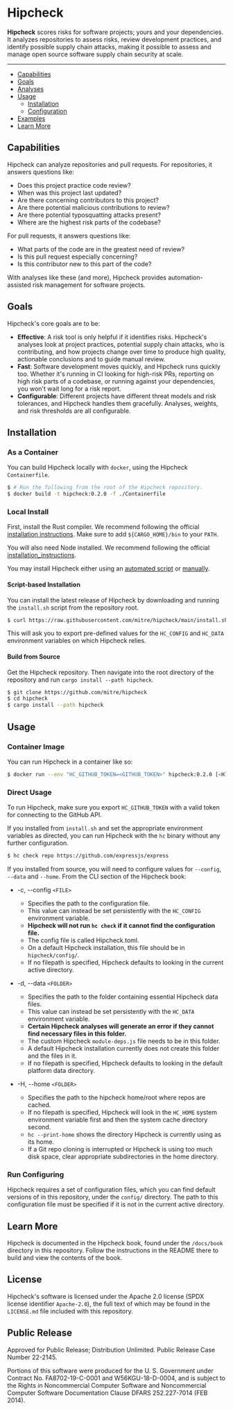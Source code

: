 # Hipcheck

__Hipcheck__ scores risks for software projects; yours and your dependencies.
It analyzes repositories to assess risks, review development practices,
and identify possible supply chain attacks, making it possible to assess
and manage open source software supply chain security at scale.

---


* [Capabilities](#capabilities)
* [Goals](#goals)
* [Analyses](#analyses)
* [Usage](#usage)
  * [Installation](#installation)
  * [Configuration](#configuration)
* [Examples](#examples)
* [Learn More](#learn-more)

## Capabilities

Hipcheck can analyze repositories and pull requests. For repositories,
it answers questions like:

* Does this project practice code review?
* When was this project last updated?
* Are there concerning contributors to this project?
* Are there potential malicious contributions to review?
* Are there potential typosquatting attacks present?
* Where are the highest risk parts of the codebase?

For pull requests, it answers questions like:

* What parts of the code are in the greatest need of review?
* Is this pull request especially concerning?
* Is this contributor new to this part of the code?

With analyses like these (and more), Hipcheck provides automation-assisted
risk management for software projects.

## Goals

Hipcheck's core goals are to be:

* __Effective__: A risk tool is only helpful if it identifies risks. Hipcheck's
  analyses look at project practices, potential supply chain attacks, who is
  contributing, and how projects change over time to produce high quality,
  actionable conclusions and to guide manual review.
* __Fast__: Software development moves quickly, and Hipcheck runs quickly too.
  Whether it's running in CI looking for high-risk PRs, reporting on
  high risk parts of a codebase, or running against your dependencies,
  you won't wait long for a risk report.
* __Configurable__: Different projects have different threat models and risk
  tolerances, and Hipcheck handles them gracefully. Analyses, weights, and
  risk thresholds are all configurable.

## Installation

### As a Container

You can build Hipcheck locally with `docker`, using the
Hipcheck `Containerfile`.

```sh
$ # Run the following from the root of the Hipcheck repository.
$ docker build -t hipcheck:0.2.0 -f ./Containerfile
```

### Local Install

First, install the Rust compiler. We recommend following the official
[installation instructions][install_rust]. Make sure to add
`${CARGO_HOME}/bin` to your `PATH`.

You will also need Node installed. We recommend following the official
[installation_instructions][install_node].

You may install Hipcheck either using an [automated script](#script-based-installation)
or [manually](#build-from-source).

#### Script-based Installation

You can install the latest release of Hipcheck by downloading and running the
`install.sh` script from the repository root.

```sh
$ curl https://raw.githubusercontent.com/mitre/hipcheck/main/install.sh | bash
```

This will ask you to export pre-defined values for the `HC_CONFIG` and `HC_DATA`
environment variables on which Hipcheck relies.

#### Build from Source

Get the Hipcheck repository. Then navigate into the root directory of
the repository and run `cargo install --path hipcheck`.

```sh
$ git clone https://github.com/mitre/hipcheck
$ cd hipcheck
$ cargo install --path hipcheck
```

## Usage

### Container Image

You can run Hipcheck in a container like so:

```sh
$ docker run --env "HC_GITHUB_TOKEN=<GITHUB_TOKEN>" hipcheck:0.2.0 [<HIPCHECK_ARGS>]...
```

### Direct Usage

To run Hipcheck, make sure you export `HC_GITHUB_TOKEN` with a valid token for
connecting to the GitHub API.

If you installed from `install.sh` and set the appropriate environment
variables as directed, you can run Hipcheck with the `hc` binary without any
further configuration.

```sh
$ hc check repo https://github.com/expressjs/express
```

If you installed from source, you will need to configure values for `--config`,
`--data` and `--home`. From the CLI section of the Hipcheck book:

* -c, --config `<FILE>`
    * Specifies the path to the configuration file.
    * This value can instead be set persistently with the `HC_CONFIG` environment variable.
    * **Hipcheck will not run `hc check` if it cannot find the configuration file.**
    * The config file is called Hipcheck.toml.
    * On a default Hipcheck installation, this file should be in `hipcheck/config/`.
    * If no filepath is specified, Hipcheck defaults to looking in the current active directory.

* -d, --data `<FOLDER>`
    * Specifies the path to the folder containing essential Hipcheck data files.
    * This value can instead be set persistently with the `HC_DATA` environment variable.
    * **Certain Hipcheck analyses will generate an error if they cannot find necessary files in this folder.**
    * The custom Hipcheck `module-deps.js` file needs to be in this folder.
    * A default Hipcheck installation currently does not create this folder and the files in it.
    * If no filepath is specified, Hipcheck defaults to looking in the default platform data directory.

* -H, --home `<FOLDER>`
    * Specifies the path to the hipcheck home/root where repos are cached.
    * If no filepath is specified, Hipcheck will look in the `HC_HOME` system environment variable first and then the system cache directory second.
    * `hc --print-home` shows the directory Hipcheck is currently using as its home.
    * If a Git repo cloning is interrupted or Hipcheck is using too much disk space, clear appropriate subdirectories in the home directory.

### Run Configuring

Hipcheck requires a set of configuration files, which you can find default
versions of in this repository, under the `config/` directory. The path to
this configuration file must be specified if it is not in the current
active directory.

## Learn More

Hipcheck is documented in the Hipcheck book, found under the `/docs/book` directory
in this repository. Follow the instructions in the README there to build and
view the contents of the book.

## License

Hipcheck's software is licensed under the Apache 2.0 license (SPDX license
identifier `Apache-2.0`), the full text of which may be found in the `LICENSE.md`
file included with this repository.

## Public Release

Approved for Public Release; Distribution Unlimited. Public Release Case Number 22-2145.

Portions of this software were produced for the U. S. Government under Contract No.
FA8702-19-C-0001 and W56KGU-18-D-0004, and is subject to the Rights in Noncommercial
Computer Software and Noncommercial Computer Software Documentation Clause DFARS
252.227-7014 (FEB 2014).

[react]: https://github.com/facebook/react
[install_rust]: https://www.rust-lang.org/tools/install
[install_node]: https://nodejs.org/en/learn/getting-started/how-to-install-nodejs


